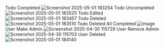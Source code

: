Todo Completed
![Screenshot 2025-05-01 183254](https://github.com/user-attachments/assets/b364b785-b824-4971-85e6-25726a203a1b)
Todo Uncompleted
![Screenshot 2025-05-01 183525](https://github.com/user-attachments/assets/5ffef3a6-76be-4026-b9ef-1c2ebf15857a)
Todo Edited
![Screenshot 2025-05-01 183457](https://github.com/user-attachments/assets/ce851790-9f63-4645-9352-2f56ac911dfa)
Todo Deleted
![Screenshot 2025-05-01 183510](https://github.com/user-attachments/assets/f5e67ade-f246-4e6f-9819-c38f02f9115e)
Todo Deleted All Completed
![image](https://github.com/user-attachments/assets/19cf2ff6-fc53-49e0-a5a1-b59d6e62c836)
User Make Admin
![Screenshot 2025-04-30 115729](https://github.com/user-attachments/assets/d60d291f-4a98-4fa8-a525-ebc909143bf3)
User Remove Admin
![Screenshot 2025-04-30 115703](https://github.com/user-attachments/assets/3ea52cc8-0ab3-43db-8df8-cdfebc435420)
User Deleted
![Screenshot 2025-05-01 184140](https://github.com/user-attachments/assets/cd38208a-52ce-44a9-9077-4d70db244683)
